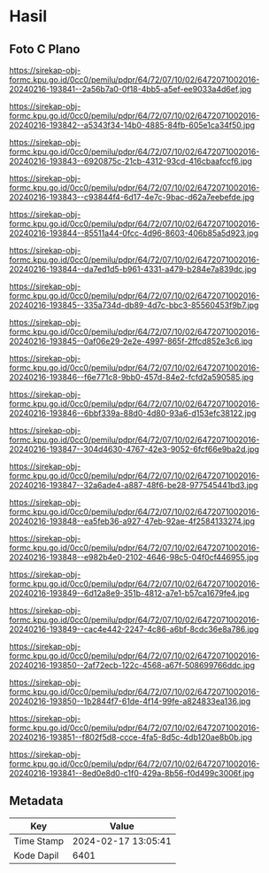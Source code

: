 # Hasil

## Foto C Plano

https://sirekap-obj-formc.kpu.go.id/0cc0/pemilu/pdpr/64/72/07/10/02/6472071002016-20240216-193841--2a56b7a0-0f18-4bb5-a5ef-ee9033a4d6ef.jpg

https://sirekap-obj-formc.kpu.go.id/0cc0/pemilu/pdpr/64/72/07/10/02/6472071002016-20240216-193842--a5343f34-14b0-4885-84fb-605e1ca34f50.jpg

https://sirekap-obj-formc.kpu.go.id/0cc0/pemilu/pdpr/64/72/07/10/02/6472071002016-20240216-193843--6920875c-21cb-4312-93cd-416cbaafccf6.jpg

https://sirekap-obj-formc.kpu.go.id/0cc0/pemilu/pdpr/64/72/07/10/02/6472071002016-20240216-193843--c93844f4-6d17-4e7c-9bac-d62a7eebefde.jpg

https://sirekap-obj-formc.kpu.go.id/0cc0/pemilu/pdpr/64/72/07/10/02/6472071002016-20240216-193844--85511a44-0fcc-4d96-8603-406b85a5d923.jpg

https://sirekap-obj-formc.kpu.go.id/0cc0/pemilu/pdpr/64/72/07/10/02/6472071002016-20240216-193844--da7ed1d5-b961-4331-a479-b284e7a839dc.jpg

https://sirekap-obj-formc.kpu.go.id/0cc0/pemilu/pdpr/64/72/07/10/02/6472071002016-20240216-193845--335a734d-db89-4d7c-bbc3-85560453f9b7.jpg

https://sirekap-obj-formc.kpu.go.id/0cc0/pemilu/pdpr/64/72/07/10/02/6472071002016-20240216-193845--0af06e29-2e2e-4997-865f-2ffcd852e3c6.jpg

https://sirekap-obj-formc.kpu.go.id/0cc0/pemilu/pdpr/64/72/07/10/02/6472071002016-20240216-193846--f6e771c8-9bb0-457d-84e2-fcfd2a590585.jpg

https://sirekap-obj-formc.kpu.go.id/0cc0/pemilu/pdpr/64/72/07/10/02/6472071002016-20240216-193846--6bbf339a-88d0-4d80-93a6-d153efc38122.jpg

https://sirekap-obj-formc.kpu.go.id/0cc0/pemilu/pdpr/64/72/07/10/02/6472071002016-20240216-193847--304d4630-4767-42e3-9052-6fcf66e9ba2d.jpg

https://sirekap-obj-formc.kpu.go.id/0cc0/pemilu/pdpr/64/72/07/10/02/6472071002016-20240216-193847--32a6ade4-a887-48f6-be28-977545441bd3.jpg

https://sirekap-obj-formc.kpu.go.id/0cc0/pemilu/pdpr/64/72/07/10/02/6472071002016-20240216-193848--ea5feb36-a927-47eb-92ae-4f2584133274.jpg

https://sirekap-obj-formc.kpu.go.id/0cc0/pemilu/pdpr/64/72/07/10/02/6472071002016-20240216-193848--e982b4e0-2102-4646-98c5-04f0cf446955.jpg

https://sirekap-obj-formc.kpu.go.id/0cc0/pemilu/pdpr/64/72/07/10/02/6472071002016-20240216-193849--6d12a8e9-351b-4812-a7e1-b57ca1679fe4.jpg

https://sirekap-obj-formc.kpu.go.id/0cc0/pemilu/pdpr/64/72/07/10/02/6472071002016-20240216-193849--cac4e442-2247-4c86-a6bf-8cdc36e8a786.jpg

https://sirekap-obj-formc.kpu.go.id/0cc0/pemilu/pdpr/64/72/07/10/02/6472071002016-20240216-193850--2af72ecb-122c-4568-a67f-508699766ddc.jpg

https://sirekap-obj-formc.kpu.go.id/0cc0/pemilu/pdpr/64/72/07/10/02/6472071002016-20240216-193850--1b2844f7-61de-4f14-99fe-a824833ea136.jpg

https://sirekap-obj-formc.kpu.go.id/0cc0/pemilu/pdpr/64/72/07/10/02/6472071002016-20240216-193851--f802f5d8-ccce-4fa5-8d5c-4db120ae8b0b.jpg

https://sirekap-obj-formc.kpu.go.id/0cc0/pemilu/pdpr/64/72/07/10/02/6472071002016-20240216-193841--8ed0e8d0-c1f0-429a-8b56-f0d499c3006f.jpg


## Metadata

| Key        | Value               |
| ---------- | ------------------- |
| Time Stamp | 2024-02-17 13:05:41 |
| Kode Dapil | 6401                |



